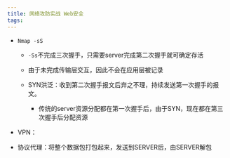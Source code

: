 ```yaml
---
title: 网络攻防实战 Web安全
tags:
---
```


* `Nmap -sS`

  * `-Ss`不完成三次握手，只需要server完成第二次握手就可确定存活

  * 由于未完成传输层交互，因此不会在应用层被记录
  * SYN洪泛：收到第二次握手报文后弃之不理，持续发送第一次握手的报文。
    * 传统的server资源分配都在第一次握手后，由于SYN，现在都在第三次握手后分配资源

* VPN：
* 协议代理：将整个数据包打包起来，发送到SERVER后，由SERVER解包

